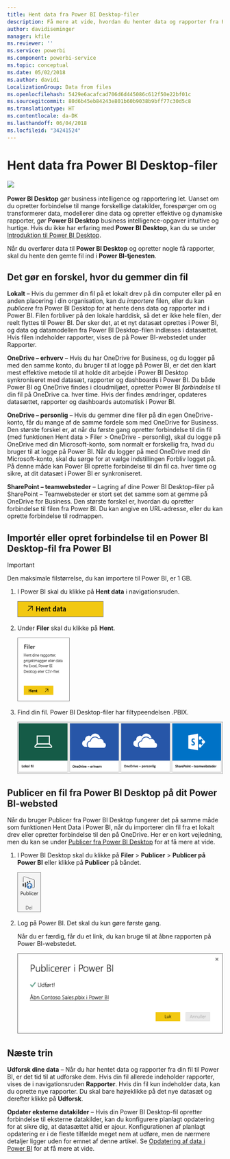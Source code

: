 ```yaml
---
title: Hent data fra Power BI Desktop-filer
description: Få mere at vide, hvordan du henter data og rapporter fra Power BI Desktop til Power BI
author: davidiseminger
manager: kfile
ms.reviewer: ''
ms.service: powerbi
ms.component: powerbi-service
ms.topic: conceptual
ms.date: 05/02/2018
ms.author: davidi
LocalizationGroup: Data from files
ms.openlocfilehash: 5429e6acafcad706d6d445086c612f50e22bf01c
ms.sourcegitcommit: 80d6b45eb84243e801b60b9038b9bff77c30d5c8
ms.translationtype: HT
ms.contentlocale: da-DK
ms.lasthandoff: 06/04/2018
ms.locfileid: "34241524"
---
```

# <a name="get-data-from-power-bi-desktop-files"></a>Hent data fra Power BI Desktop-filer
![](media/service-desktop-files/pbid_file_icon.png)

**Power BI Desktop** gør business intelligence og rapportering let. Uanset om du opretter forbindelse til mange forskellige datakilder, forespørger om og transformerer data, modellerer dine data og opretter effektive og dynamiske rapporter, gør **Power BI Desktop** business intelligence-opgaver intuitive og hurtige. Hvis du ikke har erfaring med **Power BI Desktop**, kan du se under [Introduktion til Power BI Desktop](desktop-getting-started.md).

Når du overfører data til **Power BI Desktop** og opretter nogle få rapporter, skal du hente den gemte fil ind i **Power BI-tjenesten**.

## <a name="where-your-file-is-saved-makes-a-difference"></a>Det gør en forskel, hvor du gemmer din fil
**Lokalt** – Hvis du gemmer din fil på et lokalt drev på din computer eller på en anden placering i din organisation, kan du *importere* filen, eller du kan *publicere* fra Power BI Desktop for at hente dens data og rapporter ind i Power BI. Filen forbliver på den lokale harddisk, så det er ikke hele filen, der reelt flyttes til Power BI. Der sker det, at et nyt datasæt oprettes i Power BI, og data og datamodellen fra Power BI Desktop-filen indlæses i datasættet. Hvis filen indeholder rapporter, vises de på Power BI-webstedet under Rapporter.

**OneDrive – erhverv** – Hvis du har OneDrive for Business, og du logger på med den samme konto, du bruger til at logge på Power BI, er det den klart mest effektive metode til at holde dit arbejde i Power BI Desktop synkroniseret med datasæt, rapporter og dashboards i Power BI. Da både Power BI og OneDrive findes i cloudmiljøet, opretter Power BI *forbindelse* til din fil på OneDrive ca. hver time. Hvis der findes ændringer, opdateres datasættet, rapporter og dashboards automatisk i Power BI.

**OneDrive – personlig** – Hvis du gemmer dine filer på din egen OneDrive-konto, får du mange af de samme fordele som med OneDrive for Business. Den største forskel er, at når du første gang opretter forbindelse til din fil (med funktionen Hent data > Filer > OneDrive - personlig), skal du logge på OneDrive med din Microsoft-konto, som normalt er forskellig fra, hvad du bruger til at logge på Power BI. Når du logger på med OneDrive med din Microsoft-konto, skal du sørge for at vælge indstillingen Forbliv logget på. På denne måde kan Power BI oprette forbindelse til din fil ca. hver time og sikre, at dit datasæt i Power BI er synkroniseret.

**SharePoint – teamwebsteder** – Lagring af dine Power BI Desktop-filer på SharePoint – Teamwebsteder er stort set det samme som at gemme på OneDrive for Business. Den største forskel er, hvordan du opretter forbindelse til filen fra Power BI. Du kan angive en URL-adresse, eller du kan oprette forbindelse til rodmappen.

## <a name="import-or-connect-to-a-power-bi-desktop-file-from-power-bi"></a>Importér eller opret forbindelse til en Power BI Desktop-fil fra Power BI
>[!IMPORTANT]
>Den maksimale filstørrelse, du kan importere til Power BI, er 1 GB.

1. I Power BI skal du klikke på **Hent data** i navigationsruden.
   
   ![](media/service-desktop-files/pbid_get_data_button.png)
2. Under **Filer** skal du klikke på **Hent**.
   
   ![](media/service-desktop-files/pbid_files_get.png)
3. Find din fil. Power BI Desktop-filer har filtypeendelsen .PBIX.
   
   ![](media/service-desktop-files/pbid_find_your_file.png)

## <a name="publish-a-file-from-power-bi-desktop-to-your-power-bi-site"></a>Publicer en fil fra Power BI Desktop på dit Power BI-websted
Når du bruger Publicer fra Power BI Desktop fungerer det på samme måde som funktionen Hent Data i Power BI, når du importerer din fil fra et lokalt drev eller opretter forbindelse til den på OneDrive.  Her er en kort vejledning, men du kan se under [Publicer fra Power BI Desktop](desktop-upload-desktop-files.md) for at få mere at vide.

1. I Power BI Desktop skal du klikke på **Filer** > **Publicer** > **Publicer på Power BI** eller klikke på **Publicer** på båndet.
   
   ![](media/service-desktop-files/pbid_publish.png)
2. Log på Power BI. Det skal du kun gøre første gang.
   
   Når du er færdig, får du et link, du kan bruge til at åbne rapporten på Power BI-webstedet.
   
   ![](media/service-desktop-files/pbid_publishing.png)

## <a name="next-steps"></a>Næste trin
**Udforsk dine data** – Når du har hentet data og rapporter fra din fil til Power BI, er det tid til at udforske dem. Hvis din fil allerede indeholder rapporter, vises de i navigationsruden **Rapporter**. Hvis din fil kun indeholder data, kan du oprette nye rapporter. Du skal bare højreklikke på det nye datasæt og derefter klikke på **Udforsk**.

**Opdater eksterne datakilder** – Hvis din Power BI Desktop-fil opretter forbindelse til eksterne datakilder, kan du konfigurere planlagt opdatering for at sikre dig, at datasættet altid er ajour. Konfigurationen af planlagt opdatering er i de fleste tilfælde meget nem at udføre, men de nærmere detaljer ligger uden for emnet af denne artikel. Se [Opdatering af data i Power BI](refresh-data.md) for at få mere at vide.

